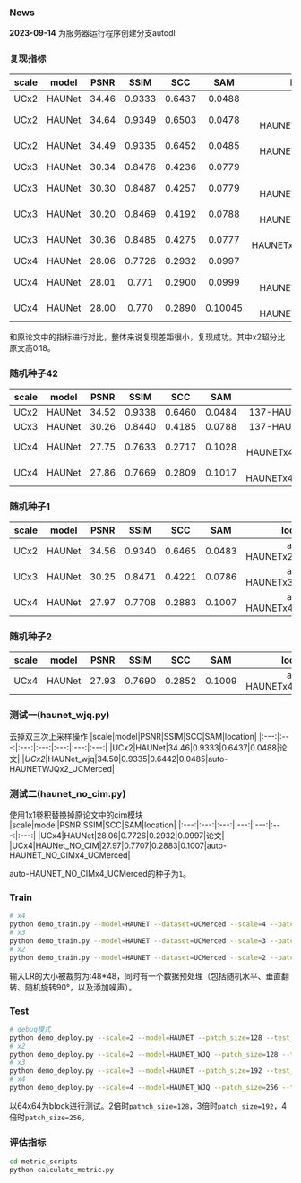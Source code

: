 ### News

**2023-09-14** 为服务器运行程序创建分支autodl

### 复现指标
|scale|model|PSNR|SSIM|SCC|SAM|location|
|:---:|:---:|:---:|:---:|:---:|:---:|:---:|
|UCx2|HAUNet|34.46|0.9333|0.6437|0.0488|论文|
|UCx2|HAUNet|34.64|0.9349|0.6503|0.0478|137-HAUNETx2_UCMerced|
|UCx2|HAUNet|34.49|0.9335|0.6452|0.0485|auto-HAUNETx2_UCMerced|
|UCx3|HAUNet|30.34|0.8476|0.4236|0.0779|论文|
|UCx3|HAUNet|30.30|0.8487|0.4257|0.0779|137-HAUNETx3_UCMerced|
|UCx3|HAUNet|30.20|0.8469|0.4192|0.0788|auto-HAUNETx3_UCMerced|
|UCx3|HAUNet|30.36|0.8485|0.4275|0.0777|auto-HAUNETx3_UCMerced_b4|
|UCx4|HAUNet|28.06|0.7726|0.2932|0.0997|论文|
|UCx4|HAUNet|28.01|0.771|0.2900|0.0999|137-HAUNETx4_UCMerced|
|UCx4|HAUNet|28.00|0.770|0.2890|0.10045|auto-HAUNETx4_UCMerced|

和原论文中的指标进行对比，整体来说复现差距很小，复现成功。其中x2超分比原文高0.18。

### 随机种子42
|scale|model|PSNR|SSIM|SCC|SAM|location|
|:---:|:---:|:---:|:---:|:---:|:---:|:---:|
|UCx2|HAUNet|34.52|0.9338|0.6460|0.0484|137-HAUNETx4_UCMerced_42|
|UCx3|HAUNet|30.26|0.8440|0.4185|0.0788|137-HAUNETx3_UCMerced_42|
|UCx4|HAUNet|27.75|0.7633|0.2717|0.1028|auto-HAUNETx4_UCMerced_42_patch|
|UCx4|HAUNet|27.86|0.7669|0.2809|0.1017|auto-HAUNETx4_UCMerced_42_whole|

### 随机种子1
|scale|model|PSNR|SSIM|SCC|SAM|location|
|:---:|:---:|:---:|:---:|:---:|:---:|:---:|
|UCx2|HAUNet|34.56|0.9340|0.6465|0.0483|auto-HAUNETx2_UCMerced_1|
|UCx3|HAUNet|30.25|0.8471|0.4221|0.0786|auto-HAUNETx3_UCMerced_1|
|UCx4|HAUNet|27.97|0.7708|0.2883|0.1007|auto-HAUNETx4_UCMerced_1|

### 随机种子2
|scale|model|PSNR|SSIM|SCC|SAM|location|
|:---:|:---:|:---:|:---:|:---:|:---:|:---:|
|UCx4|HAUNet|27.93|0.7690|0.2852|0.1009|auto-HAUNETx4_UCMerced_2|

                                   
### 测试一(haunet_wjq.py)
去掉双三次上采样操作
|scale|model|PSNR|SSIM|SCC|SAM|location|
|:---:|:---:|:---:|:---:|:---:|:---:|:---:|
|UCx2|HAUNet|34.46|0.9333|0.6437|0.0488|论文|
|*UCx2*|HAUNet_wjq|34.50|0.9335|0.6442|0.0485|auto-HAUNETWJQx2_UCMerced|

### 测试二(haunet_no_cim.py)
使用1x1卷积替换掉原论文中的cim模块
|scale|model|PSNR|SSIM|SCC|SAM|location|
|:---:|:---:|:---:|:---:|:---:|:---:|:---:|
|UCx4|HAUNet|28.06|0.7726|0.2932|0.0997|论文|
|UCx4|HAUNet_NO_CIM|27.97|0.7707|0.2883|0.1007|auto-HAUNET_NO_CIMx4_UCMerced|

auto-HAUNET_NO_CIMx4_UCMerced的种子为`1`。


### Train
```bash
# x4
python demo_train.py --model=HAUNET --dataset=UCMerced --scale=4 --patch_size=192 --ext=img --save=HAUNETx4_UCMerced 
# x3
python demo_train.py --model=HAUNET --dataset=UCMerced --scale=3 --patch_size=144 --ext=img --save=HAUNETx3_UCMerced
# x2
python demo_train.py --model=HAUNET --dataset=UCMerced --scale=2 --patch_size=96 --ext=img --save=HAUNETx2_UCMerced
```
输入LR的大小被裁剪为:48*48，同时有一个数据预处理（包括随机水平、垂直翻转、随机旋转90°，以及添加噪声）。


### Test
```bash
# debug模式
python demo_deploy.py --scale=2 --model=HAUNET --patch_size=128 --test_block --pre_train=/home/wjq/wjqHD/RSISR/model-zoo/HAUNet_RSISR/experiment/HAUNETx2_UCMerced/model/model_best.pt --dir_data=/home/wjq/wjqHD/RSISR/datasets/HAUNet/UCMerced-dataset/test/LR_x2 --dir_out=/home/wjq/wjqHD/RSISR/HAUNet-wjq/experiment/HAUNETx2_UCMerced_debug/results
# x2
python demo_deploy.py --scale=2 --model=HAUNET_WJQ --patch_size=128 --test_block --pre_train=/root/autodl-tmp/experiment/HAUNETWJQx2_UCMerced/model/model_best.pt --dir_data=/root/autodl-tmp/datasets/HAUNet/UCMerced-dataset/test/LR_x2 --dir_out=/root/autodl-tmp/experiment/HAUNETWJQx2_UCMerced/results
# x3
python demo_deploy.py --scale=3 --model=HAUNET --patch_size=192 --test_block --pre_train=/root/autodl-tmp/experiment/HAUNETWJQx2_UCMerced/model/model_best.pt --dir_data=/root/autodl-tmp/datasets/HAUNet/UCMerced-dataset/test/LR_x2 --dir_out=/root/autodl-tmp/experiment/HAUNETWJQx2_UCMerced/results
# x4
python demo_deploy.py --scale=4 --model=HAUNET_WJQ --patch_size=256 --test_block --pre_train=/root/autodl-tmp/experiment/HAUNETWJQx2_UCMerced/model/model_best.pt --dir_data=/root/autodl-tmp/datasets/HAUNet/UCMerced-dataset/test/LR_x2 --dir_out=/root/autodl-tmp/experiment/HAUNETWJQx2_UCMerced/results
```
以64x64为block进行测试。2倍时`pathch_size=128`，3倍时`patch_size=192`，4倍时`patch_size=256`。

### 评估指标
```bash
cd metric_scripts 
python calculate_metric.py
```
